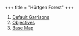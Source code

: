 +++
title = "Hürtgen Forest"
+++
<nav class="nav nav--grid">
    <ol>
        <li><a href="hurtgen-forest-default-garrisons.png" target="_blank">Default Garrisons</a></li>
        <li><a href="hurtgen-forest-objectives.png" target="_blank">Objectives</a></li>
        <li><a href="hurtgen-forest.png" target="_blank">Base Map</a></li>
    </ol>
</nav>
